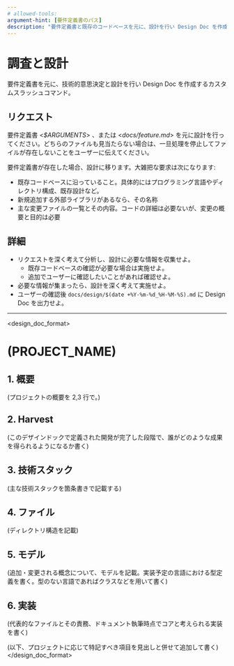 ```yaml
---
# allowed-tools:
argument-hint: [要件定義書のパス]
description: "要件定義書と既存のコードベースを元に、設計を行い Design Doc を作成します。"
---
```


# 調査と設計

要件定義書を元に、技術的意思決定と設計を行い Design Doc を作成するカスタムスラッシュコマンド。

## リクエスト

要件定義書 <_$ARGUMENTS_> 、または <_docs/feature.md_> を元に設計を行ってください。どちらのファイルも見当たらない場合は、一旦処理を停止してファイルが存在しないことをユーザーに伝えてください。

要件定義書が存在した場合、設計に移ります。大雑把な要求は次になります:

- 既存コードベースに沿っていること。具体的にはプログラミング言語やディレクトリ構成、既存設計など。
- 新規追加する外部ライブラリがあるなら、その名称
- 主な変更ファイルの一覧とその内容。コードの詳細は必要ないが、変更の概要と目的は必要

## 詳細

- リクエストを深く考えて分析し、設計に必要な情報を収集せよ。
  - 既存コードベースの確認が必要な場合は実施せよ。
  - 追加でユーザーに確認したいことがあれば確認せよ。
- 必要な情報が集まったら、設計を深く考えて実施せよ。
- ユーザーの確認後 `docs/design/$(date +%Y-%m-%d_%H-%M-%S).md` に Design Doc を出力せよ。

---

<design_doc_format>
# (PROJECT_NAME)

## 1. 概要

(プロジェクトの概要を 2,3 行で。)

## 2. Harvest

(このデザインドックで定義された開発が完了した段階で、誰がどのような成果を得られるようになるか書く)

## 3. 技術スタック

(主な技術スタックを箇条書きで記載する)

## 4. ファイル

(ディレクトリ構造を記載)

## 5. モデル

(追加・変更される概念について、モデルを記載。実装予定の言語における型定義を書く。型のない言語であればクラスなどを用いて書く)

## 6. 実装

(代表的なファイルとその責務、ドキュメント執筆時点でコアと考えられる実装を書く)

(以下、プロジェクトに応じて特記すべき項目を見出しと併せて追加して書く)
</design_doc_format>
